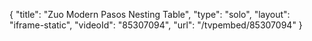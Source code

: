 {
    "title": "Zuo Modern Pasos Nesting Table",
    "type": "solo",
    "layout": "iframe-static",
    "videoId": "85307094",
    "url": "\/tvpembed\/85307094"
}